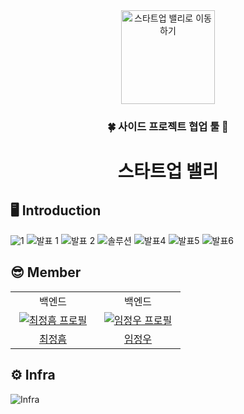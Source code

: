 <div align="center">
  <a href="https://client.startupvalley.site">
    <img width="150px" src="https://github.com/goormthon-Univ/2024_BEOTKKOTTHON_TEAM_28_BE/assets/79458446/fb3c2fc1-38d0-4185-a09c-ff8839427643" alt="스타트업 밸리로 이동하기"/>
  </a>

### 🍀 사이드 프로젝트 협업 툴 🌟
# 스타트업 밸리
</div>

## 🖥️ Introduction
![1](https://github.com/goormthon-Univ/2024_BEOTKKOTTHON_TEAM_28_BE/assets/79458446/fda618b3-fde5-4694-886d-e11dd48d27b1)
![발표 1](https://github.com/goormthon-Univ/2024_BEOTKKOTTHON_TEAM_28_BE/assets/79458446/71a6e62b-bf64-445d-b452-c61ba47079bb)
![발표 2](https://github.com/goormthon-Univ/2024_BEOTKKOTTHON_TEAM_28_BE/assets/79458446/19edaeb4-8e92-4608-8d41-917e6eed0904)
![솔루션](https://github.com/goormthon-Univ/2024_BEOTKKOTTHON_TEAM_28_BE/assets/79458446/aea64d33-1433-42f4-9527-eb62f07a50a6)
![발표4](https://github.com/goormthon-Univ/2024_BEOTKKOTTHON_TEAM_28_BE/assets/79458446/cd8a9222-a386-4b01-bae5-d4749a67b7a1)
![발표5](https://github.com/goormthon-Univ/2024_BEOTKKOTTHON_TEAM_28_BE/assets/79458446/88d571d6-e0a3-4a42-819f-9642383888b1)
![발표6](https://github.com/goormthon-Univ/2024_BEOTKKOTTHON_TEAM_28_BE/assets/79458446/d4a078ed-c324-4cd2-8f79-1f8fbea1a0a0)

## 😎 Member
<div align="center">
<table>
  <tr>
    <td align="center"> 백엔드</td>
    <td align="center"> 백엔드</td>
  </tr>
  <tr>
    <td align="center" width="120px">
      <a href="https://github.com/JeongHeumChoi" target="_blank">
        <img src="https://avatars.githubusercontent.com/u/79458446?v=4" alt="최정흠 프로필" />
      </a>
    </td>
    <td align="center" width="120px">
      <a href="https://github.com/dlawjddn" target="_blank">
        <img src="https://avatars.githubusercontent.com/u/103355883?v=4" alt="임정우 프로필" />
      </a>
    </td>
  </tr>
  <tr>
    <td align="center">
      <a href="https://github.com/JeongHeumChoi" target="_blank">
        최정흠
      </a>
    </td>
     <td align="center">
      <a href="https://github.com/dlawjddn" target="_blank">
       임정우
      </a>
  </tr>
</table>
</div>

## ⚙️ Infra
<img src='https://github.com/goormthon-Univ/2024_BEOTKKOTTHON_TEAM_28_BE/assets/79458446/9979d3e7-c00a-4d94-ae1f-9d0b3fb92186'  alt="Infra"/>

